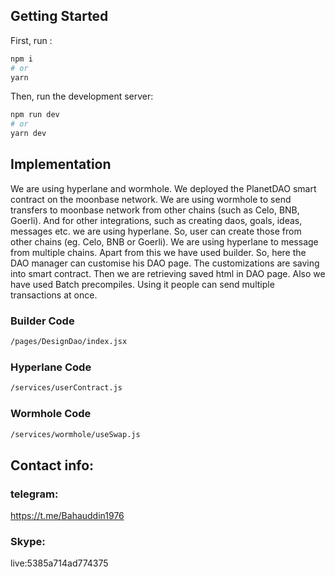 

## Getting Started

First, run :

```bash
npm i
# or
yarn
```


Then, run the development server:

```bash
npm run dev
# or
yarn dev
```



## Implementation

We are using hyperlane and wormhole. We deployed the PlanetDAO smart contract on the moonbase network. We are using wormhole to send transfers to moonbase network from other chains (such as Celo, BNB, Goerli). And for other integrations, such as creating daos, goals, ideas, messages etc. we are using hyperlane. So, user can create those from other chains (eg. Celo, BNB or Goerli). We are using hyperlane to message from multiple chains. Apart from this we have used builder. So, here the DAO manager can customise his DAO page. The customizations are saving into smart contract. Then we are retrieving saved html in DAO page. Also we have used Batch precompiles. Using it people can send multiple transactions at once.


### Builder Code

```bash
/pages/DesignDao/index.jsx
```


### Hyperlane Code

```bash
/services/userContract.js
```


### Wormhole Code

```bash
/services/wormhole/useSwap.js
```




## Contact info:
### telegram:
https://t.me/Bahauddin1976

### Skype:
live:5385a714ad774375